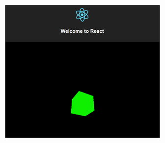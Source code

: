 ##
![screenshot of sample](https://raw.githubusercontent.com/grischenko-v/ThreeReact/master/screen/screen.png)
##